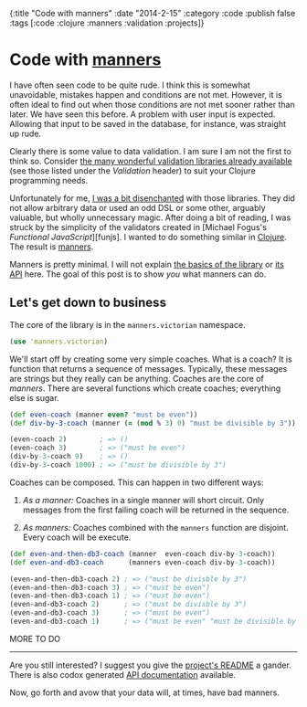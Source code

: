 {:title "Code with manners"
 :date "2014-2-15"
 :category :code
 :publish false
 :tags [:code :clojure :manners :validation :projects]}

# Code with [manners][project]

I have often seen code to be quite rude.
I think this is somewhat unavoidable, mistakes happen and conditions are not met.
However, it is often ideal to find out when those conditions are not met sooner rather than later.
We have seen this before.
A problem with user input is expected.
Allowing that input to be saved in the database, for instance, was straight up rude.

Clearly there is some value to data validation.
I am sure I am not the first to think so.
Consider [the many wonderful validation libraries already available][others] (see those listed under the *Validation* header) to suit your Clojure programming needs.

Unfortunately for me, [I was a bit disenchanted][comparisons] with those libraries.
They did not allow arbitrary data or used an odd DSL or some other, arguably valuable, but wholly unnecessary magic.
After doing a bit of reading, I was struck by the simplicity of the validators created in [Michael Fogus's *Functional JavaScript*][funjs].
I wanted to do something similar in [Clojure][].
The result is [manners][project].

Manners is pretty minimal.
I will not explain [the basics of the library][project] or [its API][api-docs] here.
The goal of this post is to show *you* what manners can do.

## Let's get down to business

The core of the library is in the `manners.victorian` namespace.

```clojure
(use 'manners.victorian)
```

We'll start off by creating some very simple coaches.
What is a coach?
It is function that returns a sequence of messages.
Typically, these messages are strings but they really can be anything.
Coaches are the core of *manners*.
There are several functions which create coaches; everything else is sugar.

```clojure
(def even-coach (manner even? "must be even"))
(def div-by-3-coach (manner (= (mod % 3) 0) "must be divisible by 3"))

(even-coach 2)        ; => ()
(even-coach 3)        ; => ("must be even")
(div-by-3-coach 9)    ; => ()
(div-by-3-coach 1000) ; => ("must be divisible by 3")
```

Coaches can be composed.
This can happen in two different ways:

1.  *As a manner:*
    Coaches in a single manner will short circuit.
    Only messages from the first failing coach will be returned in the sequence.

2.  *As manners:*
    Coaches combined with the `manners` function are disjoint.
    Every coach will be execute.

```clojure
(def even-and-then-db3-coach (manner  even-coach div-by-3-coach))
(def even-and-db3-coach      (manners even-coach div-by-3-coach))

(even-and-then-db3-coach 2) ; => ("must be divisble by 3")
(even-and-then-db3-coach 3) ; => ("must be even")
(even-and-then-db3-coach 1) ; => ("must be even")
(even-and-db3-coach 2)      ; => ("must be divisble by 3")
(even-and-db3-coach 3)      ; => ("must be even")
(even-and-db3-coach 1)      ; => ("must be even" "must be divisible by 3")
```

MORE TO DO

---

Are you still interested?
I suggest you give the [project's README][project] a gander.
There is also codox generated [API documentation][api-docs] available.

Now, go forth and avow that your data will, at times, have bad manners.

[Clojure]: http://clojure.org/
[api-docs]: http://www.ryanmcg.com/manners/
[project]: https://github.com/RyanMcG/manners
[comparisons]: https://github.com/RyanMcG/manners#comparisons
[others]: http://www.clojure-toolbox.com/

